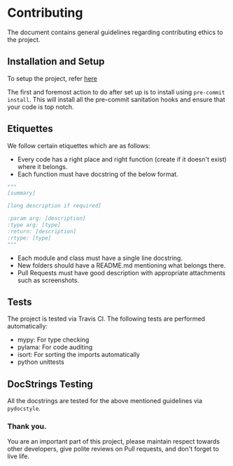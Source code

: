 # Contributing

The document contains general guidelines regarding contributing ethics to the project.

## Installation and Setup

To setup the project, refer [here](https://github.com/iit-technology-ambit/common-backend/blob/master/README.md)

The first and foremost action to do after set up is to install using `pre-commit install`. This will install all the pre-commit sanitation hooks and ensure that your code
is top notch.

## Etiquettes

We follow certain etiquettes which are as follows:

- Every code has a right place and right function (create if it doesn't exist) where it belongs.
- Each function must have docstring of the below format.

```python
"""
[summary]

[long description if required]

:param arg: [description]
:type arg: [type]
:return: [description]
:rtype: [type]
"""
```

- Each module and class must have a single line docstring.
- New folders should have a README.md mentioning what belongs there.
- Pull Requests must have good description with appropriate attachments such as screenshots.

## Tests

The project is tested via Travis CI. The following tests are performed automatically:

- mypy: For type checking
- pylama: For code auditing
- isort: For sorting the imports automatically
- python unittests

## DocStrings Testing

All the docstrings are tested for the above mentioned guidelines via `pydocstyle`.

### Thank you.

You are an important part of this project, please maintain respect towards other developers, give polite reviews on Pull requests, and don't forget to live life.
